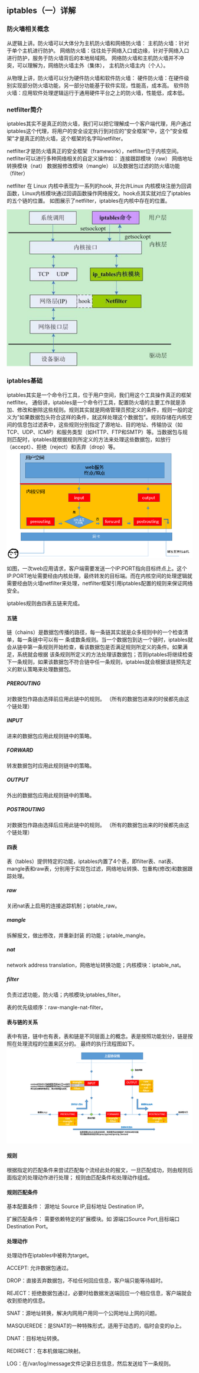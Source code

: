 ## iptables（一）详解

### 防火墙相关概念
从逻辑上讲。防火墙可以大体分为主机防火墙和网络防火墙：
主机防火墙：针对于单个主机进行防护。
网络防火墙：往往处于网络入口或边缘，针对于网络入口进行防护，服务于防火墙背后的本地局域网。
网络防火墙和主机防火墙并不冲突，可以理解为，网络防火墙主外（集体）， 主机防火墙主内（个人）。

从物理上讲，防火墙可以分为硬件防火墙和软件防火墙：
硬件防火墙：在硬件级别实现部分防火墙功能，另一部分功能基于软件实现，性能高，成本高。
软件防火墙：应用软件处理逻辑运行于通用硬件平台之上的防火墙，性能低，成本低。

### netfilter简介
iptables其实不是真正的防火墙，我们可以把它理解成一个客户端代理，用户通过iptables这个代理，将用户的安全设定执行到对应的”安全框架”中，这个”安全框架”才是真正的防火墙，这个框架的名字叫netfilter。

netfilter才是防火墙真正的安全框架（framework），netfilter位于内核空间。
netfilter可以进行多种网络相关的自定义操作如：
连接跟踪模块（raw）
网络地址转换模块（nat）
数据报修改模块（mangle）
以及数据包过滤的防火墙功能（filter）

netfilter 在 Linux 内核中表现为一系列的hook, 并允许Linux 内核模块注册为回调函数，Linux内核模块通过回调函数操作网络报文。hook点其实就对应了iptables的五个链的位置。
如图展示了netfilter，iptables在内核中存在的位置。

![](images/netfilter位置.png)

### iptables基础
iptables其实是一个命令行工具，位于用户空间，我们用这个工具操作真正的框架netfilter。
通俗讲，iptables是一个命令行工具，配置防火墙的主要工作就是添加、修改和删除这些规则。规则其实就是网络管理员预定义的条件，规则一般的定义为”如果数据包头符合这样的条件，就这样处理这个数据包”。规则存储在内核空间的信息包过滤表中，这些规则分别指定了源地址、目的地址、传输协议（如TCP、UDP、ICMP）和服务类型（如HTTP、FTP和SMTP）等。当数据包与规则匹配时，iptables就根据规则所定义的方法来处理这些数据包，如放行（accept）、拒绝（reject）和丢弃（drop）等。
![](images/流量流程图1.png)

如图，一次web应用请求，客户端需要发送一个IP:PORT指向目标终点上。这个IP:PORT地址需要经由内核处理，最终转发的目标端。而在内核空间的处理逻辑就需要经由防火墙netfilter来处理，netfilter框架引用iptables配置的规则来保证网络安全。

iptables规则由四表五链来完成。

#### 五链
链（chains）是数据包传播的路径，每一条链其实就是众多规则中的一个检查清单，每一条链中可以有一 条或数条规则。当一个数据包到达一个链时，iptables就会从链中第一条规则开始检查，看该数据包是否满足规则所定义的条件。如果满足，系统就会根据 该条规则所定义的方法处理该数据包；否则iptables将继续检查下一条规则，如果该数据包不符合链中任一条规则，iptables就会根据该链预先定 义的默认策略来处理数据包。

##### PREROUTING
对数据包作路由选择前应用此链中的规则。
（所有的数据包进来的时侯都先由这个链处理）
##### INPUT
进来的数据包应用此规则链中的策略。
##### FORWARD
转发数据包时应用此规则链中的策略。
##### OUTPUT
外出的数据包应用此规则链中的策略。
##### POSTROUTING
对数据包作路由选择后应用此链中的规则。
（所有的数据包出来的时侯都先由这个链处理）

#### 四表
表（tables）提供特定的功能，iptables内置了4个表，即filter表、nat表、mangle表和raw表，分别用于实现包过滤，网络地址转换、包重构(修改)和数据跟踪处理。

##### raw
关闭nat表上启用的连接追踪机制；iptable_raw。
##### mangle
拆解报文，做出修改，并重新封装 的功能；iptable_mangle。
##### nat
network address translation，网络地址转换功能；内核模块：iptable_nat。
##### filter
负责过滤功能，防火墙；内核模块;iptables_filter。

表的优先级顺序：raw-mangle-nat-filter。

#### 表与链的关系
表中有链，链中也有表，表和链是不同层面上的概念。表是按照功能划分，链是按照在处理流程的位置来区分的。
最终的执行流程图如下。
![](images/表链流程图.png)

#### 规则
根据指定的匹配条件来尝试匹配每个流经此处的报文，一旦匹配成功，则由规则后面指定的处理动作进行处理；
规则由匹配条件和处理动作组成。

#### 规则匹配条件
基本配置条件：
源地址 Source IP,目标地址 Destination IP。

扩展匹配条件：
需要依赖特定的扩展模块。如
源端口Source Port,目标端口 Destination Port。

#### 处理动作
处理动作在iptables中被称为target。

ACCEPT: 允许数据包通过。

DROP：直接丢弃数据包，不给任何回应信息，客户端只能等待超时。

REJECT：拒绝数据包通过，必要时给数据发送端回应一个相应信息，客户端就会收到拒绝的信息。

SNAT：源地址转换，解决内网用户用同一个公网地址上网的问题。

MASQUEREDE：是SNAT的一种特殊形式，适用于动态的，临时会变的ip上。

DNAT：目标地址转换。

REDIRECT：在本机做端口映射。

LOG：在/var/log/message文件记录日志信息，然后发送给下一条规则。


